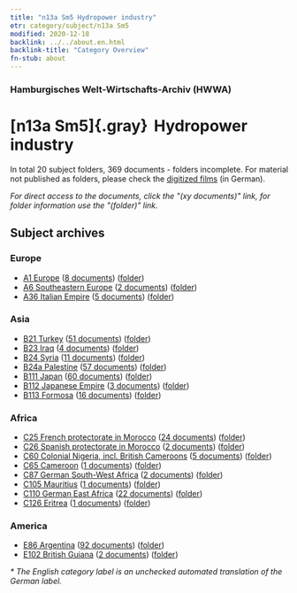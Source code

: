 ```yaml
---
title: "n13a Sm5 Hydropower industry"
etr: category/subject/n13a Sm5
modified: 2020-12-18
backlink: ../../about.en.html
backlink-title: "Category Overview"
fn-stub: about
---
```


### Hamburgisches Welt-Wirtschafts-Archiv (HWWA)
# [n13a Sm5]{.gray}&#8201; Hydropower industry&#160; 





In total 20 subject folders, 369 documents - folders incomplete.
For material not published as folders, please check the [digitized films](/film/h1_sh) (in German).

_For direct access to the documents, click the "(xy documents)" link, for folder information use the "(folder)" link._

## Subject archives



### Europe

- [A1 Europe](../../../geo/about.en.html#A1) (<a href="https://dfg-viewer.de/show/?tx_dlf[id]=https://pm20.zbw.eu/mets/sh/1408xx/140892/1451xx/145121/public.mets.en.xml" target="_blank">8 documents</a>) ([folder](http://purl.org/pressemappe20/folder/sh/140892,145121))
- [A6 Southeastern Europe](../../../geo/about.en.html#A6) (<a href="https://dfg-viewer.de/show/?tx_dlf[id]=https://pm20.zbw.eu/mets/sh/1409xx/140900/1451xx/145121/public.mets.en.xml" target="_blank">2 documents</a>) ([folder](http://purl.org/pressemappe20/folder/sh/140900,145121))
- [A36 Italian Empire](../../../geo/about.en.html#A36) (<a href="https://dfg-viewer.de/show/?tx_dlf[id]=https://pm20.zbw.eu/mets/sh/1410xx/141012/1451xx/145121/public.mets.en.xml" target="_blank">5 documents</a>) ([folder](http://purl.org/pressemappe20/folder/sh/141012,145121))

### Asia

- [B21 Turkey](../../../geo/about.en.html#B21) (<a href="https://dfg-viewer.de/show/?tx_dlf[id]=https://pm20.zbw.eu/mets/sh/1411xx/141111/1451xx/145121/public.mets.en.xml" target="_blank">51 documents</a>) ([folder](http://purl.org/pressemappe20/folder/sh/141111,145121))
- [B23 Iraq](../../../geo/about.en.html#B23) (<a href="https://dfg-viewer.de/show/?tx_dlf[id]=https://pm20.zbw.eu/mets/sh/1411xx/141113/1451xx/145121/public.mets.en.xml" target="_blank">4 documents</a>) ([folder](http://purl.org/pressemappe20/folder/sh/141113,145121))
- [B24 Syria](../../../geo/about.en.html#B24) (<a href="https://dfg-viewer.de/show/?tx_dlf[id]=https://pm20.zbw.eu/mets/sh/1411xx/141114/1451xx/145121/public.mets.en.xml" target="_blank">11 documents</a>) ([folder](http://purl.org/pressemappe20/folder/sh/141114,145121))
- [B24a Palestine](../../../geo/about.en.html#B24a) (<a href="https://dfg-viewer.de/show/?tx_dlf[id]=https://pm20.zbw.eu/mets/sh/1411xx/141115/1451xx/145121/public.mets.en.xml" target="_blank">57 documents</a>) ([folder](http://purl.org/pressemappe20/folder/sh/141115,145121))
- [B111 Japan](../../../geo/about.en.html#B111) (<a href="https://dfg-viewer.de/show/?tx_dlf[id]=https://pm20.zbw.eu/mets/sh/1412xx/141272/1451xx/145121/public.mets.en.xml" target="_blank">60 documents</a>) ([folder](http://purl.org/pressemappe20/folder/sh/141272,145121))
- [B112 Japanese Empire](../../../geo/about.en.html#B112) (<a href="https://dfg-viewer.de/show/?tx_dlf[id]=https://pm20.zbw.eu/mets/sh/1412xx/141273/1451xx/145121/public.mets.en.xml" target="_blank">3 documents</a>) ([folder](http://purl.org/pressemappe20/folder/sh/141273,145121))
- [B113 Formosa](../../../geo/about.en.html#B113) (<a href="https://dfg-viewer.de/show/?tx_dlf[id]=https://pm20.zbw.eu/mets/sh/1412xx/141274/1451xx/145121/public.mets.en.xml" target="_blank">16 documents</a>) ([folder](http://purl.org/pressemappe20/folder/sh/141274,145121))

### Africa

- [C25 French protectorate in Morocco](../../../geo/about.en.html#C25) (<a href="https://dfg-viewer.de/show/?tx_dlf[id]=https://pm20.zbw.eu/mets/sh/1413xx/141358/1451xx/145121/public.mets.en.xml" target="_blank">24 documents</a>) ([folder](http://purl.org/pressemappe20/folder/sh/141358,145121))
- [C26 Spanish protectorate in Morocco](../../../geo/about.en.html#C26) (<a href="https://dfg-viewer.de/show/?tx_dlf[id]=https://pm20.zbw.eu/mets/sh/1413xx/141359/1451xx/145121/public.mets.en.xml" target="_blank">2 documents</a>) ([folder](http://purl.org/pressemappe20/folder/sh/141359,145121))
- [C60 Colonial Nigeria, incl. British Cameroons](../../../geo/about.en.html#C60) (<a href="https://dfg-viewer.de/show/?tx_dlf[id]=https://pm20.zbw.eu/mets/sh/1414xx/141409/1451xx/145121/public.mets.en.xml" target="_blank">5 documents</a>) ([folder](http://purl.org/pressemappe20/folder/sh/141409,145121))
- [C65 Cameroon](../../../geo/about.en.html#C65) (<a href="https://dfg-viewer.de/show/?tx_dlf[id]=https://pm20.zbw.eu/mets/sh/1414xx/141410/1451xx/145121/public.mets.en.xml" target="_blank">1 documents</a>) ([folder](http://purl.org/pressemappe20/folder/sh/141410,145121))
- [C87 German South-West Africa](../../../geo/about.en.html#C87) (<a href="https://dfg-viewer.de/show/?tx_dlf[id]=https://pm20.zbw.eu/mets/sh/1414xx/141450/1451xx/145121/public.mets.en.xml" target="_blank">2 documents</a>) ([folder](http://purl.org/pressemappe20/folder/sh/141450,145121))
- [C105 Mauritius](../../../geo/about.en.html#C105) (<a href="https://dfg-viewer.de/show/?tx_dlf[id]=https://pm20.zbw.eu/mets/sh/1414xx/141469/1451xx/145121/public.mets.en.xml" target="_blank">1 documents</a>) ([folder](http://purl.org/pressemappe20/folder/sh/141469,145121))
- [C110 German East Africa](../../../geo/about.en.html#C110) (<a href="https://dfg-viewer.de/show/?tx_dlf[id]=https://pm20.zbw.eu/mets/sh/1414xx/141471/1451xx/145121/public.mets.en.xml" target="_blank">22 documents</a>) ([folder](http://purl.org/pressemappe20/folder/sh/141471,145121))
- [C126 Eritrea](../../../geo/about.en.html#C126) (<a href="https://dfg-viewer.de/show/?tx_dlf[id]=https://pm20.zbw.eu/mets/sh/1414xx/141483/1451xx/145121/public.mets.en.xml" target="_blank">1 documents</a>) ([folder](http://purl.org/pressemappe20/folder/sh/141483,145121))

### America

- [E86 Argentina](../../../geo/about.en.html#E86) (<a href="https://dfg-viewer.de/show/?tx_dlf[id]=https://pm20.zbw.eu/mets/sh/1416xx/141692/1451xx/145121/public.mets.en.xml" target="_blank">92 documents</a>) ([folder](http://purl.org/pressemappe20/folder/sh/141692,145121))
- [E102 British Guiana](../../../geo/about.en.html#E102) (<a href="https://dfg-viewer.de/show/?tx_dlf[id]=https://pm20.zbw.eu/mets/sh/1417xx/141700/1451xx/145121/public.mets.en.xml" target="_blank">2 documents</a>) ([folder](http://purl.org/pressemappe20/folder/sh/141700,145121))


_* The English category label is an unchecked automated translation of the German label._


